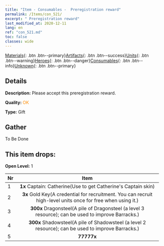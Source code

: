 ```yaml
---
title: "Item - Consumables -  Preregistration reward"
permalink: /Items/con_521/
excerpt: " Preregistration reward"
last_modified_at: 2020-12-11
lang: en
ref: "con_521.md"
toc: false
classes: wide
---
```

 [Materials](/Items/){: .btn .btn--primary}[Artifacts](/Items/Artifacts/){: .btn .btn--success}[Units](/Items/Units/){: .btn .btn--warning}[Heroes](/Items/Heroes/){: .btn .btn--danger}[Consumables](/Items/Consumables/){: .btn .btn--info}[Unknown](/Items/Unknown/){: .btn .btn--primary}

## Details
 **Description:** Please accept this preregistration reward.

 **Quality:** <span style="color: #FF8C00">OK</span>

 **Type:** Gift

## Gather

  To Be Done

## This item drops:

 **Open Level:** 1

  | Nr |      Item    |
  |:---|:------------:|
  | 1 |  **1x** Captain: Catherine(Use to get Catherine's Captain skin) | 
  | 2 |  **3x** Gold Key(A credential for recruitment. You can recruit high-level units once for free when using it.) | 
  | 3 |  **300x** Dragonsteel(A pile of Dragonsteel (a level 3 resource); can be used to improve Barracks.) | 
  | 4 |  **300x** Shadowsteel(A pile of Shadowsteel (a level 2 resource); can be used to improve Barracks.) | 
  | 5 |  **77777x** <i class="fas fa-coins"/> | 
